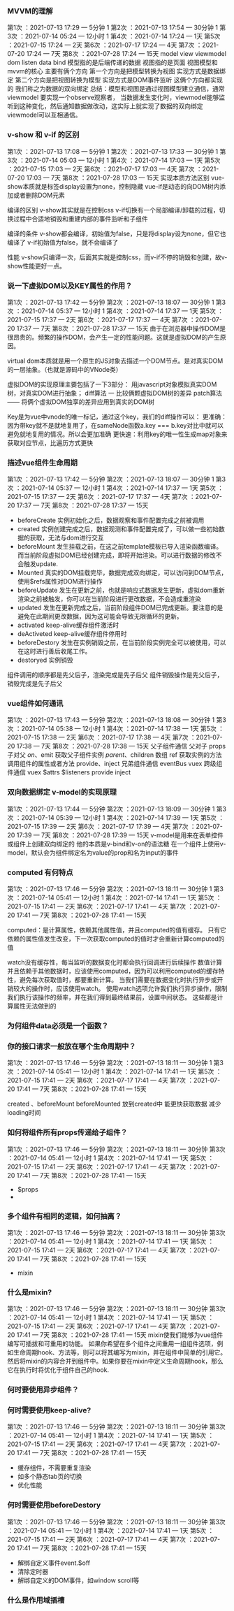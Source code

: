 ### MVVM的理解
第1次 ：2021-07-13 17:29 — 5分钟  1
第2次 ：2021-07-13 17:54 — 30分钟  1
第3次 ：2021-07-14 05:24 — 12小时  1
第4次 ：2021-07-14 17:24 — 1天
第5次 ：2021-07-15 17:24 — 2天
第6次 ：2021-07-17 17:24 — 4天
第7次 ：2021-07-20 17:24 — 7天
第8次 ：2021-07-28 17:24 — 15天
 model view viewmodel
 dom listen
 data bind
 模型指的是后端传递的数据 视图指的是页面 视图模型和mvvm的核心 主要有俩个方向
    第一个方向是把模型转换为视图 实现方式是数据绑定
    第二个方向是把视图转换为模型 实现方式是DOM事件监听
    这俩个方向都实现的 我们称之为数据的双向绑定
    总结：模型和视图是通过视图模型建立通信，通常viewmodel 要实现一个observe观察者，
    当数据发生变化时，viewmodel能够监听到这种变化，然后通知数据做改动，这实际上就实现了数据的双向绑定
    viewmodel可以互相通信。

### v-show 和 v-if 的区别
第1次 ：2021-07-13 17:08 — 5分钟  1
第2次 ：2021-07-13 17:33 — 30分钟  1
第3次 ：2021-07-14 05:03 — 12小时  1
第4次 ：2021-07-14 17:03 — 1天
第5次 ：2021-07-15 17:03 — 2天
第6次 ：2021-07-17 17:03 — 4天
第7次 ：2021-07-20 17:03 — 7天
第8次 ：2021-07-28 17:03 — 15天
实现本质方法区别
vue-show本质就是标签display设置为none，控制隐藏
vue-if是动态的向DOM树内添加或者删除DOM元素

编译的区别
v-show其实就是在控制css
v-if切换有一个局部编译/卸载的过程，切换过程中合适地销毁和重建内部的事件监听和子组件

编译的条件
v-show都会编译，初始值为false，只是将display设为none，但它也编译了
v-if初始值为false，就不会编译了

性能
v-show只编译一次，后面其实就是控制css，而v-if不停的销毁和创建，故v-show性能更好一点。

### 说一下虚拟DOM以及KEY属性的作用？
第1次 ：2021-07-13 17:42 — 5分钟 
第2次 ：2021-07-13 18:07 — 30分钟  1
第3次 ：2021-07-14 05:37 — 12小时  1
第4次 ：2021-07-14 17:37 — 1天
第5次 ：2021-07-15 17:37 — 2天
第6次 ：2021-07-17 17:37 — 4天
第7次 ：2021-07-20 17:37 — 7天
第8次 ：2021-07-28 17:37 — 15天
由于在浏览器中操作DOM是很昂贵的。频繁的操作DOM，会产生一定的性能问题。这就是虚拟DOM的产生原因。

virtual dom本质就是用一个原生的JS对象去描述一个DOM节点。是对真实DOM的一层抽象。（也就是源码中的VNode类）

虚拟DOM的实现原理主要包括了一下3部分：
  用javascript对象模拟真实DOM树，对真实DOM进行抽象；
  diff算法 一 比较俩颗虚拟DOM树的差异
  patch算法 —— 将俩个虚拟DOM独享的差异应用到真实的DOM树

  Key是为vue中vnode的唯一标记，通过这个key，我们的diff操作可以：
  更准确：因为带key就不是就地复用了，在sameNode函数a.key === b.key对比中就可以避免就地复用的情况。所以会更加准确
  更快速：利用key的唯一性生成map对象来获取对应节点，比遍历方式更快

### 描述vue组件生命周期
第1次 ：2021-07-13 17:42 — 5分钟
第2次 ：2021-07-13 18:07 — 30分钟  1
第3次 ：2021-07-14 05:37 — 12小时  1
第4次 ：2021-07-14 17:37 — 1天
第5次 ：2021-07-15 17:37 — 2天
第6次 ：2021-07-17 17:37 — 4天
第7次 ：2021-07-20 17:37 — 7天
第8次 ：2021-07-28 17:37 — 15天
* beforeCreate 实例初始化之后，数据观察和事件配置完成之前被调用
* created 实例创建完成之后，数据观测和事件配置完成了，可以做一些初始数据的获取，无法与dom进行交互
* beforeMount 发生挂载之前，在这之前template模板已导入渲染函数编译。而当前阶段虚拟DOM已经创建完成，即将开始渲染。可以进行数据的修改不会触发update.
* Mounted 真实的DOM挂载完毕，数据完成双向绑定，可以访问到DOM节点，使用$refs属性对DOM进行操作
* beforeUpdate 发生在更新之前，也就是响应式数据发生更新，虚拟dom重新渲染之前被触发，你可以在当前阶段进行更改数据，不会造成重渲染
* updated 发生在更新完成之后，当前阶段组件DOM已完成更新。要注意的是避免在此期间更改数据，因为这可能会导致无限循环的更新。
* activated  keep-alive缓存组件激活时
* deActiveted keep-alive缓存组件停用时
* beforeDestory 发生在实例销毁之前，在当前阶段实例完全可以被使用，可以在这时进行善后收尾工作。
* destoryed 实例销毁

组件调用的顺序都是先父后子，渲染完成是先子后父
组件销毁操作是先父后子，销毁完成是先子后父

### vue组件如何通讯
第1次 ：2021-07-13 17:43 — 5分钟
第2次 ：2021-07-13 18:08 — 30分钟   1
第3次 ：2021-07-14 05:38 — 12小时  1
第4次 ：2021-07-14 17:38 — 1天
第5次 ：2021-07-15 17:38 — 2天
第6次 ：2021-07-17 17:38 — 4天
第7次 ：2021-07-20 17:38 — 7天
第8次 ：2021-07-28 17:38 — 15天
父子组件通信
  父对子  props 子对父 $on、$emit
  获取父子组件实例 $parent、$children 数组
    ref 获取实例的方法调用组件的属性或者方法
    provide、inject
  兄弟组件通信
    eventBus vuex
  跨级组件通信
    vuex $attrs $listeners provide inject

### 双向数据绑定 v-model的实现原理
第1次 ：2021-07-13 17:44 — 5分钟
第2次 ：2021-07-13 18:09 — 30分钟  1
第3次 ：2021-07-14 05:39 — 12小时  1
第4次 ：2021-07-14 17:39 — 1天
第5次 ：2021-07-15 17:39 — 2天
第6次 ：2021-07-17 17:39 — 4天
第7次 ：2021-07-20 17:39 — 7天
第8次 ：2021-07-28 17:39 — 15天
  v-model是用来在表单控件或组件上创建双向绑定的
  他的本质是v-bind和v-on的语法糖
  在一个组件上使用v-model，默认会为组件绑定名为value的prop和名为input的事件

### computed 有何特点
第1次 ：2021-07-13 17:46 — 5分钟
第2次 ：2021-07-13 18:11 — 30分钟  1
第3次 ：2021-07-14 05:41 — 12小时  1
第4次 ：2021-07-14 17:41 — 1天
第5次 ：2021-07-15 17:41 — 2天
第6次 ：2021-07-17 17:41 — 4天
第7次 ：2021-07-20 17:41 — 7天
第8次 ：2021-07-28 17:41 — 15天

computed：是计算属性，依赖其他属性值，并且computed的值有缓存。
只有它依赖的属性值发生改变，下一次获取computed的值时才会重新计算computed的值

watch没有缓存性，每当监听的数据变化时都会执行回调进行后续操作
数值计算并且依赖于其他数据时，应该使用computed，因为可以利用computed的缓存特性，避免每次获取值时，都要重新计算。
当我们需要在数据变化时执行异步或开销较大的操作时，应该使用watch。
使用watch选项允许我们执行异步操作，限制我们执行该操作的频率，并在我们得到最终结果前，设置中间状态。
这些都是计算属性无法做到的

### 为何组件data必须是一个函数？

### 你的接口请求一般放在哪个生命周期中？
第1次 ：2021-07-13 17:46 — 5分钟
第2次 ：2021-07-13 18:11 — 30分钟  1
第3次 ：2021-07-14 05:41 — 12小时  1
第4次 ：2021-07-14 17:41 — 1天
第5次 ：2021-07-15 17:41 — 2天
第6次 ：2021-07-17 17:41 — 4天
第7次 ：2021-07-20 17:41 — 7天
第8次 ：2021-07-28 17:41 — 15天

created 、beforeMount beforeMounted
放到created中 能更快获取数据 减少loading时间

### 如何将组件所有props传递给子组件？
第1次 ：2021-07-13 17:46 — 5分钟
第2次 ：2021-07-13 18:11 — 30分钟 
第3次 ：2021-07-14 05:41 — 12小时  1
第4次 ：2021-07-14 17:41 — 1天
第5次 ：2021-07-15 17:41 — 2天
第6次 ：2021-07-17 17:41 — 4天
第7次 ：2021-07-20 17:41 — 7天
第8次 ：2021-07-28 17:41 — 15天
* $props
* <User v-bind="$props" />

### 多个组件有相同的逻辑，如何抽离？
第1次 ：2021-07-13 17:46 — 5分钟
第2次 ：2021-07-13 18:11 — 30分钟 
第3次 ：2021-07-14 05:41 — 12小时  1
第4次 ：2021-07-14 17:41 — 1天
第5次 ：2021-07-15 17:41 — 2天
第6次 ：2021-07-17 17:41 — 4天
第7次 ：2021-07-20 17:41 — 7天
第8次 ：2021-07-28 17:41 — 15天
* mixin

### 什么是mixin?
第1次 ：2021-07-13 17:46 — 5分钟
第2次 ：2021-07-13 18:11 — 30分钟 
第3次 ：2021-07-14 05:41 — 12小时  1
第4次 ：2021-07-14 17:41 — 1天
第5次 ：2021-07-15 17:41 — 2天
第6次 ：2021-07-17 17:41 — 4天
第7次 ：2021-07-20 17:41 — 7天
第8次 ：2021-07-28 17:41 — 15天
mixin使我们能够为vue组件编写可插拔和可重用的功能。
如果你希望在多个组件之间重用一组组件选项，例如生命周期hook、方法等，则可以将其编写为mixin，并在组件中简单的引用它。
然后将mixin的内容合并到组件中。如果你要在mixin中定义生命周期hook，那么它在执行时将优化于组件自己的hook.

### 何时要使用异步组件？

### 何时需要使用keep-alive?
第1次 ：2021-07-13 17:46 — 5分钟
第2次 ：2021-07-13 18:11 — 30分钟
第3次 ：2021-07-14 05:41 — 12小时  1
第4次 ：2021-07-14 17:41 — 1天
第5次 ：2021-07-15 17:41 — 2天
第6次 ：2021-07-17 17:41 — 4天
第7次 ：2021-07-20 17:41 — 7天
第8次 ：2021-07-28 17:41 — 15天
* 缓存组件，不需要重复渲染
* 如多个静态tab页的切换
* 优化性能

### 何时需要使用beforeDestory
第1次 ：2021-07-13 17:46 — 5分钟
第2次 ：2021-07-13 18:11 — 30分钟 
第3次 ：2021-07-14 05:41 — 12小时  1
第4次 ：2021-07-14 17:41 — 1天
第5次 ：2021-07-15 17:41 — 2天
第6次 ：2021-07-17 17:41 — 4天
第7次 ：2021-07-20 17:41 — 7天
第8次 ：2021-07-28 17:41 — 15天
* 解绑自定义事件event.$off
* 清除定时器
* 解绑自定义的DOM事件，如window scroll等

### 什么是作用域插槽